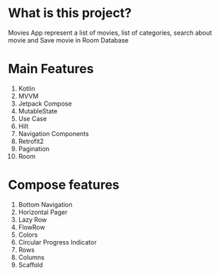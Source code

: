 # What is this project?

Movies App represent a list of movies, list of categories, search about movie and Save movie in Room Database

# Main Features
1. Kotlin
2. MVVM
3. Jetpack Compose
4. MutableState
5. Use Case
6. Hilt
7. Navigation Components
8. Retrofit2
9. Pagination
10. Room

# Compose features

1. Bottom Navigation
2. Horizontal Pager
3. Lazy Row
4. FlowRow
5. Colors
6. Circular Progress Indicator
7. Rows
8. Columns
9. Scaffold
